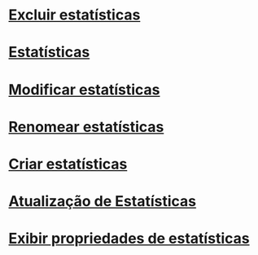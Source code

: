 # [Excluir estatísticas](delete-statistics.md)
# [Estatísticas](statistics.md)
# [Modificar estatísticas](modify-statistics.md)
# [Renomear estatísticas](rename-statistics.md)
# [Criar estatísticas](create-statistics.md)
# [Atualização de Estatísticas](update-statistics.md)
# [Exibir propriedades de estatísticas](view-statistics-properties.md)
